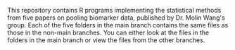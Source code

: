 This repository contains R programs implementing the statistical methods from five papers on pooling biomarker data, published by Dr. Molin Wang's group. Each of the five folders in the main branch contains the same files as those in the non-main branches. You can either look at the files in the folders in the main branch or view the files from the other branches.
